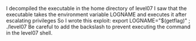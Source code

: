 I decompiled the executable in the home directory of level07
I saw that the executable takes the environment variable LOGNAME and executes it after escalating privileges
So I wrote this exploit: export LOGNAME="$(getflag)" ; ./level07
Be careful to add the backslash to prevent executing the command in the level07 shell.
